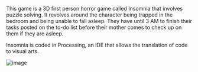 This game is a 3D first person horror game called Insomnia that involves puzzle solving. It revolves around the character being trapped in the bedroom and being unable to fall asleep. They have until 
3 AM to finish their tasks posted on the to-do list before their mother comes to check up on them if they are asleep. 

Insomnia is coded in Processing, an IDE that allows the translation of code to visual arts. 

![image](https://github.com/user-attachments/assets/61cfa920-9cdc-422d-ab5b-fc395e992b82)
